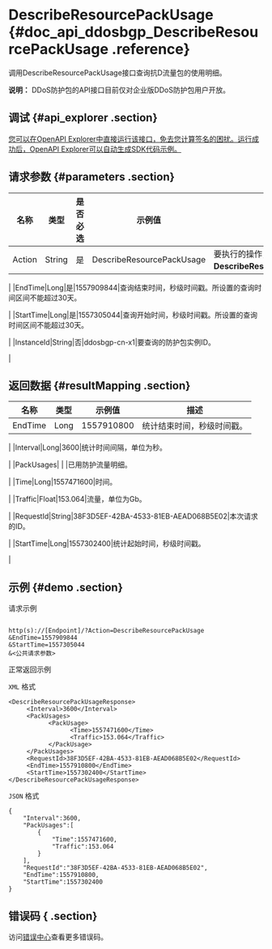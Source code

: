 # DescribeResourcePackUsage {#doc_api_ddosbgp_DescribeResourcePackUsage .reference}

调用DescribeResourcePackUsage接口查询抗D流量包的使用明细。

**说明：** DDoS防护包的API接口目前仅对企业版DDoS防护包用户开放。

## 调试 {#api_explorer .section}

[您可以在OpenAPI Explorer中直接运行该接口，免去您计算签名的困扰。运行成功后，OpenAPI Explorer可以自动生成SDK代码示例。](https://api.aliyun.com/#product=ddosbgp&api=DescribeResourcePackUsage&type=RPC&version=2018-07-20)

## 请求参数 {#parameters .section}

|名称|类型|是否必选|示例值|描述|
|--|--|----|---|--|
|Action|String|是|DescribeResourcePackUsage|要执行的操作，取值：**DescribeResourcePackUsage**。

 |
|EndTime|Long|是|1557909844|查询结束时间，秒级时间戳。所设置的查询时间区间不能超过30天。

 |
|StartTime|Long|是|1557305044|查询开始时间，秒级时间戳。所设置的查询时间区间不能超过30天。

 |
|InstanceId|String|否|ddosbgp-cn-x1|要查询的防护包实例ID。

 |

## 返回数据 {#resultMapping .section}

|名称|类型|示例值|描述|
|--|--|---|--|
|EndTime|Long|1557910800|统计结束时间，秒级时间戳。

 |
|Interval|Long|3600|统计时间间隔，单位为秒。

 |
|PackUsages| | |已用防护流量明细。

 |
|Time|Long|1557471600|时间。

 |
|Traffic|Float|153.064|流量，单位为Gb。

 |
|RequestId|String|38F3D5EF-42BA-4533-81EB-AEAD068B5E02|本次请求的ID。

 |
|StartTime|Long|1557302400|统计起始时间，秒级时间戳。

 |

## 示例 {#demo .section}

请求示例

``` {#request_demo}

http(s)://[Endpoint]/?Action=DescribeResourcePackUsage
&EndTime=1557909844
&StartTime=1557305044
&<公共请求参数>

```

正常返回示例

`XML` 格式

``` {#xml_return_success_demo}
<DescribeResourcePackUsageResponse>
     <Interval>3600</Interval>
     <PackUsages>
           <PackUsage>
                 <Time>1557471600</Time>
                 <Traffic>153.064</Traffic>
           </PackUsage>
     </PackUsages>
     <RequestId>38F3D5EF-42BA-4533-81EB-AEAD068B5E02</RequestId>
     <EndTime>1557910800</EndTime>
     <StartTime>1557302400</StartTime>
</DescribeResourcePackUsageResponse>
```

`JSON` 格式

``` {#json_return_success_demo}
{
	"Interval":3600,
	"PackUsages":[
		{
			"Time":1557471600,
			"Traffic":153.064
		}
	],
	"RequestId":"38F3D5EF-42BA-4533-81EB-AEAD068B5E02",
	"EndTime":1557910800,
	"StartTime":1557302400
}
```

## 错误码 { .section}

访问[错误中心](https://error-center.aliyun.com/status/product/ddosbgp)查看更多错误码。

